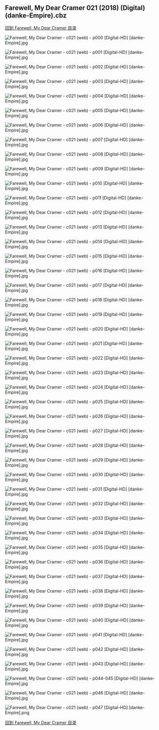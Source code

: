 ## Farewell, My Dear Cramer 021 (2018) (Digital) (danke-Empire).cbz


[回到 Farewell, My Dear Cramer 目录](https://github.com/alicewish/markdown/blob/master/series/Farewell-My-Dear-Cramer.md)


![Farewell, My Dear Cramer - c021 (web) - p000 [Digital-HD] [danke-Empire].jpg](https://wx1.sinaimg.cn/large/6a9fdecagy1fob5auvucvj21j82cwnlk.jpg)

![Farewell, My Dear Cramer - c021 (web) - p001 [Digital-HD] [danke-Empire].jpg](https://wx1.sinaimg.cn/large/6a9fdecagy1fob5b4et00j21kl2cw1kx.jpg)

![Farewell, My Dear Cramer - c021 (web) - p002 [Digital-HD] [danke-Empire].jpg](https://wx1.sinaimg.cn/large/6a9fdecagy1fob5bewkmvj21kl2cwqv5.jpg)

![Farewell, My Dear Cramer - c021 (web) - p003 [Digital-HD] [danke-Empire].jpg](https://wx1.sinaimg.cn/large/6a9fdecagy1fob5bndqwyj21kl2cwtvx.jpg)

![Farewell, My Dear Cramer - c021 (web) - p004 [Digital-HD] [danke-Empire].jpg](https://wx1.sinaimg.cn/large/6a9fdecagy1fob5bx00hij21kl2cw1cj.jpg)

![Farewell, My Dear Cramer - c021 (web) - p005 [Digital-HD] [danke-Empire].jpg](https://wx1.sinaimg.cn/large/6a9fdecagy1fob5c5jdpkj21kl2cwkjl.jpg)

![Farewell, My Dear Cramer - c021 (web) - p006 [Digital-HD] [danke-Empire].jpg](https://wx1.sinaimg.cn/large/6a9fdecagy1fob5ciur69j21kl2cw7wh.jpg)

![Farewell, My Dear Cramer - c021 (web) - p007 [Digital-HD] [danke-Empire].jpg](https://wx1.sinaimg.cn/large/6a9fdecagy1fob5cukh6pj21kl2cwb29.jpg)

![Farewell, My Dear Cramer - c021 (web) - p008 [Digital-HD] [danke-Empire].jpg](https://wx1.sinaimg.cn/large/6a9fdecagy1fob5czugg6j21kl2cwkf2.jpg)

![Farewell, My Dear Cramer - c021 (web) - p009 [Digital-HD] [danke-Empire].jpg](https://wx1.sinaimg.cn/large/6a9fdecagy1fob5dahewjj21kl2cwb29.jpg)

![Farewell, My Dear Cramer - c021 (web) - p010 [Digital-HD] [danke-Empire].jpg](https://wx1.sinaimg.cn/large/6a9fdecagy1fob5dlcbjzj21kl2cwe81.jpg)

![Farewell, My Dear Cramer - c021 (web) - p011 [Digital-HD] [danke-Empire].jpg](https://wx1.sinaimg.cn/large/6a9fdecagy1fob5dtvdyxj21kl2cw1kx.jpg)

![Farewell, My Dear Cramer - c021 (web) - p012 [Digital-HD] [danke-Empire].jpg](https://wx1.sinaimg.cn/large/6a9fdecagy1fob5e2ecuzj21kl2cw4qp.jpg)

![Farewell, My Dear Cramer - c021 (web) - p013 [Digital-HD] [danke-Empire].jpg](https://wx1.sinaimg.cn/large/6a9fdecagy1fob5efekqjj21kl2cwkjl.jpg)

![Farewell, My Dear Cramer - c021 (web) - p014 [Digital-HD] [danke-Empire].jpg](https://wx1.sinaimg.cn/large/6a9fdecagy1fob5eystywj21kl2cwnpd.jpg)

![Farewell, My Dear Cramer - c021 (web) - p015 [Digital-HD] [danke-Empire].jpg](https://wx1.sinaimg.cn/large/6a9fdecagy1fob5f6b6svj21kl2cwqhu.jpg)

![Farewell, My Dear Cramer - c021 (web) - p016 [Digital-HD] [danke-Empire].jpg](https://wx1.sinaimg.cn/large/6a9fdecagy1fob5fddlhyj21kl2cw7ln.jpg)

![Farewell, My Dear Cramer - c021 (web) - p017 [Digital-HD] [danke-Empire].jpg](https://wx1.sinaimg.cn/large/6a9fdecagy1fob5fkp9d0j21kl2cwng8.jpg)

![Farewell, My Dear Cramer - c021 (web) - p018 [Digital-HD] [danke-Empire].jpg](https://wx1.sinaimg.cn/large/6a9fdecagy1fob5fxrdluj21kl2cwkjl.jpg)

![Farewell, My Dear Cramer - c021 (web) - p019 [Digital-HD] [danke-Empire].jpg](https://wx1.sinaimg.cn/large/6a9fdecagy1fob5g91yj9j21kl2cwhba.jpg)

![Farewell, My Dear Cramer - c021 (web) - p020 [Digital-HD] [danke-Empire].jpg](https://wx1.sinaimg.cn/large/6a9fdecagy1fob5gpez3xj21kl2cwx6p.jpg)

![Farewell, My Dear Cramer - c021 (web) - p021 [Digital-HD] [danke-Empire].jpg](https://wx1.sinaimg.cn/large/6a9fdecagy1fob5gz6htyj21kl2cwb29.jpg)

![Farewell, My Dear Cramer - c021 (web) - p022 [Digital-HD] [danke-Empire].jpg](https://wx1.sinaimg.cn/large/6a9fdecagy1fob5hbvdxrj21kl2cwkj9.jpg)

![Farewell, My Dear Cramer - c021 (web) - p023 [Digital-HD] [danke-Empire].jpg](https://wx1.sinaimg.cn/large/6a9fdecagy1fob5hmufwdj21kl2cw1hu.jpg)

![Farewell, My Dear Cramer - c021 (web) - p024 [Digital-HD] [danke-Empire].jpg](https://wx1.sinaimg.cn/large/6a9fdecagy1fob5i67nj9j21kl2cw4qq.jpg)

![Farewell, My Dear Cramer - c021 (web) - p025 [Digital-HD] [danke-Empire].jpg](https://wx1.sinaimg.cn/large/6a9fdecagy1fob5ijg1smj21kl2cwb29.jpg)

![Farewell, My Dear Cramer - c021 (web) - p026 [Digital-HD] [danke-Empire].jpg](https://wx1.sinaimg.cn/large/6a9fdecagy1fob5isefckj21kl2cwe7z.jpg)

![Farewell, My Dear Cramer - c021 (web) - p027 [Digital-HD] [danke-Empire].jpg](https://wx1.sinaimg.cn/large/6a9fdecagy1fob5ixzrjtj21kl2cwqv5.jpg)

![Farewell, My Dear Cramer - c021 (web) - p028 [Digital-HD] [danke-Empire].jpg](https://wx1.sinaimg.cn/large/6a9fdecagy1fob5j2t6yrj21kl2cwb29.jpg)

![Farewell, My Dear Cramer - c021 (web) - p029 [Digital-HD] [danke-Empire].jpg](https://wx1.sinaimg.cn/large/6a9fdecagy1fob5j79mvnj21kl2cwtzg.jpg)

![Farewell, My Dear Cramer - c021 (web) - p030 [Digital-HD] [danke-Empire].jpg](https://wx1.sinaimg.cn/large/6a9fdecagy1fob5jbnk5rj21kl2cw1kx.jpg)

![Farewell, My Dear Cramer - c021 (web) - p031 [Digital-HD] [danke-Empire].jpg](https://wx1.sinaimg.cn/large/6a9fdecagy1fob5jgi71kj21kl2cwqv5.jpg)

![Farewell, My Dear Cramer - c021 (web) - p032 [Digital-HD] [danke-Empire].jpg](https://wx1.sinaimg.cn/large/6a9fdecagy1fob5jl4qxuj21kl2cwb29.jpg)

![Farewell, My Dear Cramer - c021 (web) - p033 [Digital-HD] [danke-Empire].jpg](https://wx1.sinaimg.cn/large/6a9fdecagy1fob5jqmkh7j21kl2cwb0b.jpg)

![Farewell, My Dear Cramer - c021 (web) - p034 [Digital-HD] [danke-Empire].jpg](https://wx1.sinaimg.cn/large/6a9fdecagy1fob5jxetq9j21kl2cwhdt.jpg)

![Farewell, My Dear Cramer - c021 (web) - p035 [Digital-HD] [danke-Empire].jpg](https://wx1.sinaimg.cn/large/6a9fdecagy1fob5k1oeu1j21kl2cwe6u.jpg)

![Farewell, My Dear Cramer - c021 (web) - p036 [Digital-HD] [danke-Empire].jpg](https://wx1.sinaimg.cn/large/6a9fdecagy1fob5k6mqw6j21kl2cw1kx.jpg)

![Farewell, My Dear Cramer - c021 (web) - p037 [Digital-HD] [danke-Empire].jpg](https://wx1.sinaimg.cn/large/6a9fdecagy1fob5kb3oq7j21kl2cwkd5.jpg)

![Farewell, My Dear Cramer - c021 (web) - p038 [Digital-HD] [danke-Empire].jpg](https://wx1.sinaimg.cn/large/6a9fdecagy1fob5kg8w25j21kl2cw1kx.jpg)

![Farewell, My Dear Cramer - c021 (web) - p039 [Digital-HD] [danke-Empire].jpg](https://wx1.sinaimg.cn/large/6a9fdecagy1fob5km516uj21kl2cwb29.jpg)

![Farewell, My Dear Cramer - c021 (web) - p040 [Digital-HD] [danke-Empire].jpg](https://wx1.sinaimg.cn/large/6a9fdecagy1fob5kslodlj21kl2cwkjl.jpg)

![Farewell, My Dear Cramer - c021 (web) - p041 [Digital-HD] [danke-Empire].jpg](https://wx1.sinaimg.cn/large/6a9fdecagy1fob5kxpspcj21kl2cw1kx.jpg)

![Farewell, My Dear Cramer - c021 (web) - p042 [Digital-HD] [danke-Empire].jpg](https://wx1.sinaimg.cn/large/6a9fdecagy1fob5l2t6f3j21kl2cwax6.jpg)

![Farewell, My Dear Cramer - c021 (web) - p043 [Digital-HD] [danke-Empire].jpg](https://wx1.sinaimg.cn/large/6a9fdecagy1fob5l7pe46j21kl2cw1kx.jpg)

![Farewell, My Dear Cramer - c021 (web) - p044-045 [Digital-HD] [danke-Empire].jpg](https://wx1.sinaimg.cn/large/6a9fdecagy1fob5lpcqdkj21kw16oe83.jpg)

![Farewell, My Dear Cramer - c021 (web) - p046 [Digital-HD] [danke-Empire].jpg](https://wx1.sinaimg.cn/large/6a9fdecagy1fob5lvykstj21kl2cwkjl.jpg)

![Farewell, My Dear Cramer - c021 (web) - p047 [Digital-HD] [danke-Empire].png](https://wx1.sinaimg.cn/large/6a9fdecagy1flt7pva520j21kl2cw0np.jpg)

[回到 Farewell, My Dear Cramer 目录](https://github.com/alicewish/markdown/blob/master/series/Farewell-My-Dear-Cramer.md)

